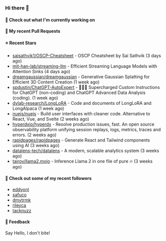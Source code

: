 ### Hi there 👋

#### 👷 Check out what I'm currently working on

#### 🔨 My recent Pull Requests


#### ⭐ Recent Stars

- [saisathvik1/OSCP-Cheatsheet](https://github.com/saisathvik1/OSCP-Cheatsheet) - OSCP Cheatsheet by Sai Sathvik (3 days ago)
- [mit-han-lab/streaming-llm](https://github.com/mit-han-lab/streaming-llm) - Efficient Streaming Language Models with Attention Sinks (4 days ago)
- [dreamgaussian/dreamgaussian](https://github.com/dreamgaussian/dreamgaussian) - Generative Gaussian Splatting for Efficient 3D Content Creation (1 week ago)
- [spdustin/ChatGPT-AutoExpert](https://github.com/spdustin/ChatGPT-AutoExpert) - 🚀🧠💬 Supercharged Custom Instructions for ChatGPT (non-coding) and ChatGPT Advanced Data Analysis (coding).  (1 week ago)
- [dvlab-research/LongLoRA](https://github.com/dvlab-research/LongLoRA) - Code and documents of LongLoRA and LongAlpaca (1 week ago)
- [nuejs/nuejs](https://github.com/nuejs/nuejs) - Build user interfaces with cleaner code. Alternative to React, Vue, and Svelte (2 weeks ago)
- [hyperdxio/hyperdx](https://github.com/hyperdxio/hyperdx) - Resolve production issues, fast. An open source observability platform unifying session replays, logs, metrics, traces and errors. (2 weeks ago)
- [rapidpages/rapidpages](https://github.com/rapidpages/rapidpages) - Generate React and Tailwind components using AI (3 weeks ago)
- [datalens-tech/datalens](https://github.com/datalens-tech/datalens) - A modern, scalable analytics system (3 weeks ago)
- [tairov/llama2.mojo](https://github.com/tairov/llama2.mojo) - Inference Llama 2 in one file of pure 🔥 (3 weeks ago)

#### 👯 Check out some of my recent followers

- [eddyonl](https://github.com/eddyonl)
- [safuco](https://github.com/safuco)
- [dmytrmk](https://github.com/dmytrmk)
- [rileyca](https://github.com/rileyca)
- [tacknuzz](https://github.com/tacknuzz)

#### 💬 Feedback

Say Hello, I don't bite!